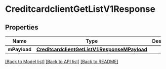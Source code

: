 # CreditcardclientGetListV1Response

## Properties
Name | Type | Description | Notes
------------ | ------------- | ------------- | -------------
**mPayload** | [**CreditcardclientGetListV1ResponseMPayload**](CreditcardclientGetListV1ResponseMPayload.md) |  | 

[[Back to Model list]](../README.md#documentation-for-models) [[Back to API list]](../README.md#documentation-for-api-endpoints) [[Back to README]](../README.md)


